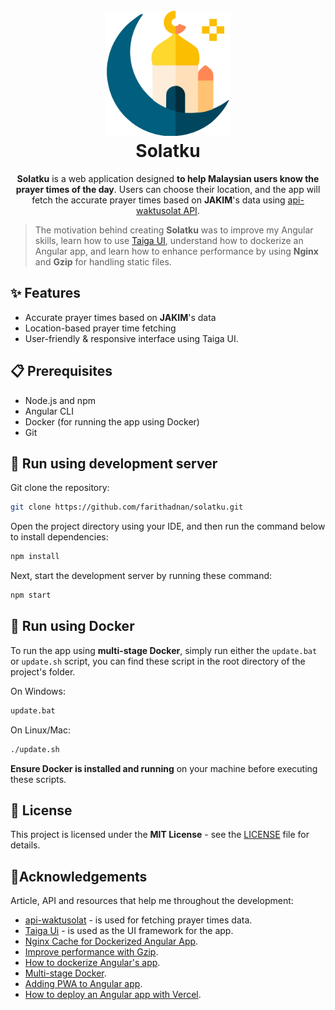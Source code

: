 <h1 align="center">
  <br>
  <a href="https://github.com/farithadnan/solatku"><img alt="Solatku's Logo" src="./src/assets/mosque-logo.svg" width="200"></a>
  <br>
  <b>Solatku</b>
  <br>
</h1>

<p align="center">
<b>Solatku</b> is a web application designed <b>to help Malaysian users know the prayer times of the day</b>. Users can choose their location, and the app will fetch the accurate prayer times based on <b>JAKIM</b>'s data using <a href="https://github.com/mptwaktusolat/api-waktusolat">api-waktusolat API</a>. 

<blockquote>
The motivation behind creating <b>Solatku</b> was to improve my Angular skills, learn how to use <a href="https://taiga-ui.dev/getting-started">Taiga UI</a>, understand how to dockerize an Angular app, and learn how to enhance performance by using <b>Nginx</b> and <b>Gzip</b> for handling static files.
</blockquote>
</p>

## ✨ Features

- Accurate prayer times based on **JAKIM**'s data
- Location-based prayer time fetching
- User-friendly  & responsive interface using Taiga UI.

## 📋 Prerequisites

- Node.js and npm
- Angular CLI
- Docker (for running the app using Docker)
- Git

## 🚀 Run using development server

Git clone the repository:

```sh
git clone https://github.com/farithadnan/solatku.git
```

Open the project directory using your IDE, and then run the command below to install dependencies:

```sh
npm install
```

Next, start the development server by running these command:

```sh
npm start
```

## 🐳 Run using Docker

To run the app using **multi-stage Docker**, simply run either the `update.bat` or `update.sh` script, you can find these script in the root directory of the project's folder.

On Windows:

```sh
update.bat
```

On Linux/Mac:

```sh
./update.sh
```

**Ensure Docker is installed and running** on your machine before executing these scripts.

## 📜 License

This project is licensed under the **MIT License** - see the [LICENSE](/LICENSE) file for details.

## 🙏Acknowledgements

Article, API and resources that help me throughout the development:

- [api-waktusolat](https://github.com/mptwaktusolat/api-waktusolat) - is used for fetching prayer times data.
- [Taiga Ui](https://taiga-ui.dev/getting-started) - is used as the UI framework for the app.
- [Nginx Cache for Dockerized Angular App](https://zakimohammed.medium.com/nginx-cache-config-for-dockerized-angular-app-ngdocker-58e58f965c7).
- [Improve performance with Gzip](https://codeomelet.com/posts/gzip-dockerized-angular-app-with-nginx-ngdocker).
- [How to dockerize Angular's app](https://wkrzywiec.medium.com/build-and-run-angular-application-in-a-docker-container-b65dbbc50be8).
- [Multi-stage Docker](https://docs.docker.com/build/building/multi-stage/).
- [Adding PWA to Angular app](https://dev.to/rodrigokamada/adding-the-progressive-web-application-pwa-to-an-angular-application-4g1e).
- [How to deploy an Angular app with Vercel](https://medium.com/@lara.delrio333/deploy-an-angular-project-in-vercel-with-secret-environment-variables-74323925712d).
